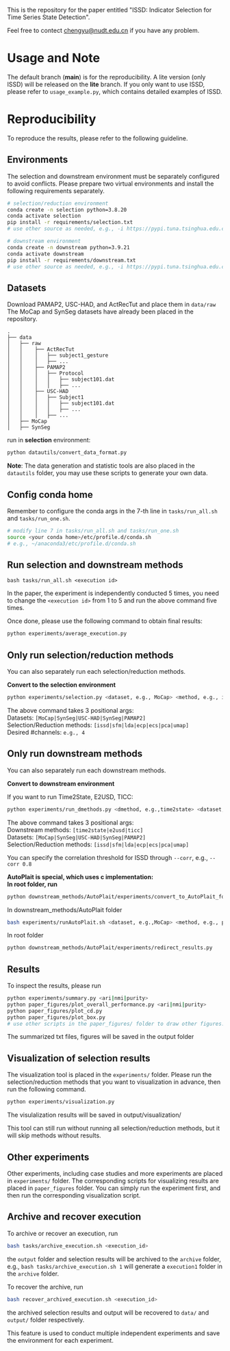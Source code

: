 This is the repository for the paper entitled "ISSD: Indicator Selection for Time Series State Detection".

Feel free to contect chengyu@nudt.edu.cn if you have any problem.

# Usage and Note

The default branch (**main**) is for the reproducibility. A lite version (only ISSD) will be released on the **lite** branch. If you only want to use ISSD, please refer to ```usage_example.py```, which contains detailed examples of ISSD.  

# Reproducibility
To reproduce the results, please refer to the following guideline.

## Environments
The selection and downstream environment must be separately configured to avoid conflicts. Please prepare two virtual environments and install the following requirements separately.
```bash
# selection/reduction environment
conda create -n selection python=3.8.20
conda activate selection
pip install -r requirements/selection.txt
# use other source as needed, e.g., -i https://pypi.tuna.tsinghua.edu.cn/simple

# downstream environment
conda create -n downstream python=3.9.21
conda activate downstream
pip install -r requirements/downstream.txt
# use other source as needed, e.g., -i https://pypi.tuna.tsinghua.edu.cn/simple
```

## Datasets
Download PAMAP2, USC-HAD, and ActRecTut and place them in ```data/raw```  
The MoCap and SynSeg datasets have already been placed in the repository.

```
.
├── data
│   ├── raw
│   │    ├── ActRecTut
│   │    │   ├── subject1_gesture
│   │    │   ├── ...
│   │    ├── PAMAP2
│   │    │   ├── Protocol
│   │    │   │   ├── subject101.dat
│   │    │   │   ├── ...
│   │    ├── USC-HAD
│   │    │   ├── Subject1
│   │    │   │   ├── subject101.dat
│   │    │   │   ├── ...
│   │    │   ├── ...
│   ├── MoCap
│   ├── SynSeg
```

run in **selection** environment:
```bash
python datautils/convert_data_format.py
```

**Note**: The data generation and statistic tools are also placed in the ```datautils``` folder, you may use these scripts to generate your own data.

## Config conda home

Remember to configure the conda args in the 7-th line in ```tasks/run_all.sh``` and ```tasks/run_one.sh```.

```bash
# modify line 7 in tasks/run_all.sh and tasks/run_one.sh
source <your conda home>/etc/profile.d/conda.sh
# e.g., ~/anaconda3/etc/profile.d/conda.sh
```

## Run selection and downstream methods
```
bash tasks/run_all.sh <execution id>
```
In the paper, the experiment is independently conducted 5 times, you need to change the ```<execution id>``` from 1 to 5 and run the above command five times.

Once done, please use the following command to obtain final results:
```bash
python experiments/average_execution.py
```

## Only run selection/reduction methods
You can also separately run each selection/reduction methods.

**Convert to the selection environment**  
```bash
python experiments/selection.py <dataset, e.g., MoCap> <method, e.g., issd> <dim, e.g., 4>
```
The above command takes 3 positional args:  
Datasets: ```[MoCap|SynSeg|USC-HAD|SynSeg|PAMAP2]```  
Selection/Reduction methods: ```[issd|sfm|lda|ecp|ecs|pca|umap]```  
Desired #channels: ```e.g., 4```

## Only run downstream methods
You can also separately run each downstream methods.

**Convert to downstream environment**

If you want to run Time2State, E2USD, TICC:
```bash
python experiments/run_dmethods.py <dmethod, e.g.,time2state> <dataset, e.g., MoCap> <method, e.g., issd>
```

The above command takes 3 positional args:  
Downstream methods: ```[time2state|e2usd|ticc]```  
Datasets: ```[MoCap|SynSeg|USC-HAD|SynSeg|PAMAP2]```  
Selection/Reduction methods: ```[issd|sfm|lda|ecp|ecs|pca|umap]```

You can specify the correlation threshold for ISSD through ```--corr```, e.g., ```--corr 0.8```

**AutoPlait is special, which uses c implementation:  
In root folder, run**

```bash
python downstream_methods/AutoPlait/experiments/convert_to_AutoPlait_format.py
```

In downstream_methods/AutoPlait folder
```bash
bash experiments/runAutoPlait.sh <dataset, e.g.,MoCap> <method, e.g., pca>
```

In root folder
```bash
python downstream_methods/AutoPlait/experiments/redirect_results.py
```

## Results
To inspect the results, please run
```bash
python experiments/summary.py <ari|nmi|purity>
python paper_figures/plot_overall_performance.py <ari|nmi|purity>
python paper_figures/plot_cd.py
python paper_figures/plot_box.py
# use other scripts in the paper_figures/ folder to draw other figures.
```
The summarized txt files, figures will be saved in the output folder

## Visualization of selection results

The visualization tool is placed in the ```experiments/``` folder. Please run the selection/reduction methods that you want to visualization in advance, then run the following command.

```bash
python experiments/visualization.py
```
The visulalization results will be saved in output/visualization/

This tool can still run without running all selection/reduction methods, but it will skip methods without results.

## Other experiments

Other experiments, including case studies and more experiments are placed in ```experiments/``` folder. The corresponding scripts for visualizing results are placed in ```paper_figures``` folder. You can simply run the experiment first, and then run the corresponding visualization script.

## Archive and recover execution

To archive or recover an execution, run

```bash
bash tasks/archive_execution.sh <execution_id>
```

the ```output``` folder and selection results will be archived to the ```archive``` folder, e.g., ```bash tasks/archive_execution.sh 1``` will generate a ```execution1``` folder in the ```archive``` folder.

To recover the archive, run

```bash
bash recover_archived_execution.sh <execution_id>
```
the archived selection results and output will be recovered to ```data/``` and ```output/``` folder respectively.

This feature is used to conduct multiple independent experiments and save the environment for each experiment.

